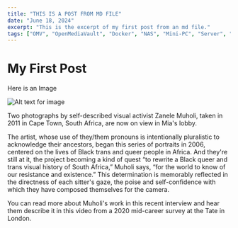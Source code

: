 ```yaml
---
title: "THIS IS A POST FROM MD FILE"
date: "June 18, 2024"
excerpt: "This is the excerpt of my first post from an md file."
tags: ["OMV", "OpenMediaVault", "Docker", "NAS", "Mini-PC", "Server", "Homelab", "Docker Container"]
---
```


# My First Post
Here is an Image

![Alt text for image](/hp-mini-G4.jpg)

Two photographs by self-described visual activist Zanele Muholi,
taken in 2011 in Cape Town, South Africa, are now on view in Mia's
lobby.

The artist, whose use of they/them pronouns is intentionally
pluralistic to acknowledge their ancestors, began this series of
portraits in 2006, centered on the lives of Black trans and queer
people in Africa. And they're still at it, the project becoming a
kind of quest “to rewrite a Black queer and trans visual history of
South Africa,” Muholi says, “for the world to know of our resistance
and existence.” This determination is memorably reflected in the
directness of each sitter's gaze, the poise and self-confidence with
which they have composed themselves for the camera.

You can read more about Muholi's work in this recent interview and
hear them describe it in this video from a 2020 mid-career survey at
the Tate in London.
